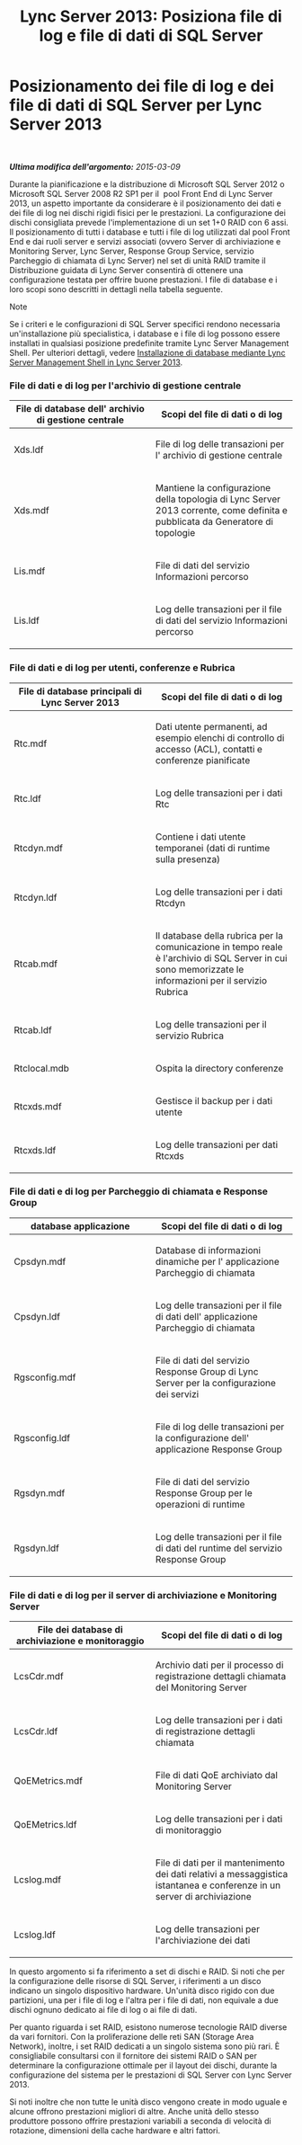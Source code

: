 ﻿---
title: "Lync Server 2013: Posiziona file di log e file di dati di SQL Server"
TOCTitle: Posizionamento dei file di log e dei file di dati di SQL Server
ms:assetid: 67aa525b-8aa3-474f-827e-8e1d4697f30f
ms:mtpsurl: https://technet.microsoft.com/it-it/library/Gg398479(v=OCS.15)
ms:contentKeyID: 49300833
ms.date: 08/24/2015
mtps_version: v=OCS.15
ms.translationtype: HT
---

# Posizionamento dei file di log e dei file di dati di SQL Server per Lync Server 2013

 

_**Ultima modifica dell'argomento:** 2015-03-09_

Durante la pianificazione e la distribuzione di Microsoft SQL Server 2012 o Microsoft SQL Server 2008 R2 SP1 per il  pool Front End di Lync Server 2013, un aspetto importante da considerare è il posizionamento dei dati e dei file di log nei dischi rigidi fisici per le prestazioni. La configurazione dei dischi consigliata prevede l'implementazione di un set 1+0 RAID con 6 assi. Il posizionamento di tutti i database e tutti i file di log utilizzati dal pool Front End e dai ruoli server e servizi associati (ovvero Server di archiviazione e Monitoring Server, Lync Server, Response Group Service, servizio Parcheggio di chiamata di Lync Server) nel set di unità RAID tramite il Distribuzione guidata di Lync Server consentirà di ottenere una configurazione testata per offrire buone prestazioni. I file di database e i loro scopi sono descritti in dettagli nella tabella seguente.


> [!NOTE]
> Se i criteri e le configurazioni di SQL Server specifici rendono necessaria un'installazione più specialistica, i database e i file di log possono essere installati in qualsiasi posizione predefinite tramite Lync Server Management Shell. Per ulteriori dettagli, vedere <A href="lync-server-2013-database-installation-using-lync-server-management-shell.md">Installazione di database mediante Lync Server Management Shell in Lync Server 2013</A>.



### File di dati e di log per l'archivio di gestione centrale

<table>
<colgroup>
<col style="width: 50%" />
<col style="width: 50%" />
</colgroup>
<thead>
<tr class="header">
<th>File di database dell' archivio di gestione centrale</th>
<th>Scopi del file di dati o di log</th>
</tr>
</thead>
<tbody>
<tr class="odd">
<td><p>Xds.ldf</p></td>
<td><p>File di log delle transazioni per l' archivio di gestione centrale</p></td>
</tr>
<tr class="even">
<td><p>Xds.mdf</p></td>
<td><p>Mantiene la configurazione della topologia di Lync Server 2013 corrente, come definita e pubblicata da Generatore di topologie</p></td>
</tr>
<tr class="odd">
<td><p>Lis.mdf</p></td>
<td><p>File di dati del servizio Informazioni percorso</p></td>
</tr>
<tr class="even">
<td><p>Lis.ldf</p></td>
<td><p>Log delle transazioni per il file di dati del servizio Informazioni percorso</p></td>
</tr>
</tbody>
</table>


### File di dati e di log per utenti, conferenze e Rubrica

<table>
<colgroup>
<col style="width: 50%" />
<col style="width: 50%" />
</colgroup>
<thead>
<tr class="header">
<th>File di database principali di Lync Server 2013</th>
<th>Scopi del file di dati o di log</th>
</tr>
</thead>
<tbody>
<tr class="odd">
<td><p>Rtc.mdf</p></td>
<td><p>Dati utente permanenti, ad esempio elenchi di controllo di accesso (ACL), contatti e conferenze pianificate</p></td>
</tr>
<tr class="even">
<td><p>Rtc.ldf</p></td>
<td><p>Log delle transazioni per i dati Rtc</p></td>
</tr>
<tr class="odd">
<td><p>Rtcdyn.mdf</p></td>
<td><p>Contiene i dati utente temporanei (dati di runtime sulla presenza)</p></td>
</tr>
<tr class="even">
<td><p>Rtcdyn.ldf</p></td>
<td><p>Log delle transazioni per i dati Rtcdyn</p></td>
</tr>
<tr class="odd">
<td><p>Rtcab.mdf</p></td>
<td><p>Il database della rubrica per la comunicazione in tempo reale è l'archivio di SQL Server in cui sono memorizzate le informazioni per il servizio Rubrica</p></td>
</tr>
<tr class="even">
<td><p>Rtcab.ldf</p></td>
<td><p>Log delle transazioni per il servizio Rubrica</p></td>
</tr>
<tr class="odd">
<td><p>Rtclocal.mdb</p></td>
<td><p>Ospita la directory conferenze</p></td>
</tr>
<tr class="even">
<td><p>Rtcxds.mdf</p></td>
<td><p>Gestisce il backup per i dati utente</p></td>
</tr>
<tr class="odd">
<td><p>Rtcxds.ldf</p></td>
<td><p>Log delle transazioni per dati Rtcxds</p></td>
</tr>
</tbody>
</table>


### File di dati e di log per Parcheggio di chiamata e Response Group

<table>
<colgroup>
<col style="width: 50%" />
<col style="width: 50%" />
</colgroup>
<thead>
<tr class="header">
<th>database applicazione</th>
<th>Scopi del file di dati o di log</th>
</tr>
</thead>
<tbody>
<tr class="odd">
<td><p>Cpsdyn.mdf</p></td>
<td><p>Database di informazioni dinamiche per l' applicazione Parcheggio di chiamata</p></td>
</tr>
<tr class="even">
<td><p>Cpsdyn.ldf</p></td>
<td><p>Log delle transazioni per il file di dati dell' applicazione Parcheggio di chiamata</p></td>
</tr>
<tr class="odd">
<td><p>Rgsconfig.mdf</p></td>
<td><p>File di dati del servizio Response Group di Lync Server per la configurazione dei servizi</p></td>
</tr>
<tr class="even">
<td><p>Rgsconfig.ldf</p></td>
<td><p>File di log delle transazioni per la configurazione dell' applicazione Response Group</p></td>
</tr>
<tr class="odd">
<td><p>Rgsdyn.mdf</p></td>
<td><p>File di dati del servizio Response Group per le operazioni di runtime</p></td>
</tr>
<tr class="even">
<td><p>Rgsdyn.ldf</p></td>
<td><p>Log delle transazioni per il file di dati del runtime del servizio Response Group</p></td>
</tr>
</tbody>
</table>


### File di dati e di log per il server di archiviazione e Monitoring Server

<table>
<colgroup>
<col style="width: 50%" />
<col style="width: 50%" />
</colgroup>
<thead>
<tr class="header">
<th>File dei database di archiviazione e monitoraggio</th>
<th>Scopi del file di dati o di log</th>
</tr>
</thead>
<tbody>
<tr class="odd">
<td><p>LcsCdr.mdf</p></td>
<td><p>Archivio dati per il processo di registrazione dettagli chiamata del Monitoring Server</p></td>
</tr>
<tr class="even">
<td><p>LcsCdr.ldf</p></td>
<td><p>Log delle transazioni per i dati di registrazione dettagli chiamata</p></td>
</tr>
<tr class="odd">
<td><p>QoEMetrics.mdf</p></td>
<td><p>File di dati QoE archiviato dal Monitoring Server</p></td>
</tr>
<tr class="even">
<td><p>QoEMetrics.ldf</p></td>
<td><p>Log delle transazioni per i dati di monitoraggio</p></td>
</tr>
<tr class="odd">
<td><p>Lcslog.mdf</p></td>
<td><p>File di dati per il mantenimento dei dati relativi a messaggistica istantanea e conferenze in un server di archiviazione</p></td>
</tr>
<tr class="even">
<td><p>Lcslog.ldf</p></td>
<td><p>Log delle transazioni per l'archiviazione dei dati</p></td>
</tr>
</tbody>
</table>


In questo argomento si fa riferimento a set di dischi e RAID. Si noti che per la configurazione delle risorse di SQL Server, i riferimenti a un disco indicano un singolo dispositivo hardware. Un'unità disco rigido con due partizioni, una per i file di log e l'altra per i file di dati, non equivale a due dischi ognuno dedicato ai file di log o ai file di dati.

Per quanto riguarda i set RAID, esistono numerose tecnologie RAID diverse da vari fornitori. Con la proliferazione delle reti SAN (Storage Area Network), inoltre, i set RAID dedicati a un singolo sistema sono più rari. È consigliabile consultarsi con il fornitore dei sistemi RAID o SAN per determinare la configurazione ottimale per il layout dei dischi, durante la configurazione del sistema per le prestazioni di SQL Server con Lync Server 2013.

Si noti inoltre che non tutte le unità disco vengono create in modo uguale e alcune offrono prestazioni migliori di altre. Anche unità dello stesso produttore possono offrire prestazioni variabili a seconda di velocità di rotazione, dimensioni della cache hardware e altri fattori.

